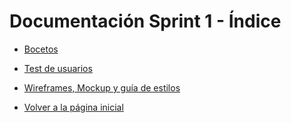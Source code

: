 # Documentación Sprint 1 - Índice

- [Bocetos](https://github.com/VelezBeatriz/VanillaGames/blob/documentacion/Sprint%201/bocetos.md)
- [Test de usuarios](https://github.com/VelezBeatriz/VanillaGames/blob/documentacion/Sprint%201/testusuarios.md)
- [Wireframes, Mockup y guía de estilos](https://github.com/VelezBeatriz/VanillaGames/blob/documentacion/Sprint%201/wireframes.md)

- [Volver a la página inicial](https://github.com/VelezBeatriz/VanillaGames/tree/documentacion)
